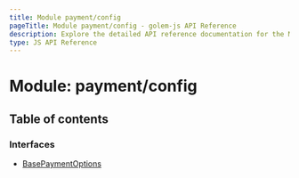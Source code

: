 ```yaml
---
title: Module payment/config
pageTitle: Module payment/config - golem-js API Reference
description: Explore the detailed API reference documentation for the Module payment/config within the golem-js SDK for the Golem Network.
type: JS API Reference
---
```

# Module: payment/config

## Table of contents

### Interfaces

- [BasePaymentOptions](../interfaces/payment_config.BasePaymentOptions)
